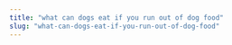 ```yaml
---
title: "what can dogs eat if you run out of dog food"
slug: "what-can-dogs-eat-if-you-run-out-of-dog-food"
---
```



